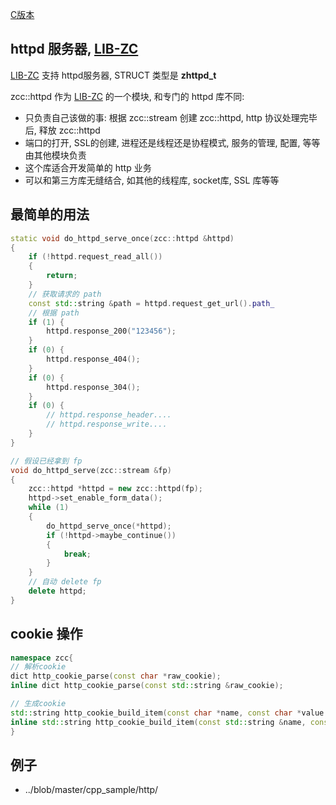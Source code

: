 
[C版本](./httpd.md)

## httpd 服务器, [LIB-ZC](./README.md)

[LIB-ZC](./README.md) 支持 httpd服务器, STRUCT 类型是 **zhttpd_t**

zcc::httpd 作为 [LIB-ZC](./README.md) 的一个模块, 和专门的 httpd 库不同:

* 只负责自己该做的事: 根据 zcc::stream 创建 zcc::httpd, http 协议处理完毕后, 释放 zcc::httpd
* 端口的打开, SSL的创建, 进程还是线程还是协程模式, 服务的管理, 配置, 等等由其他模块负责
* 这个库适合开发简单的 http 业务
* 可以和第三方库无缝结合, 如其他的线程库, socket库, SSL 库等等

## 最简单的用法

```c++
static void do_httpd_serve_once(zcc::httpd &httpd)
{
    if (!httpd.request_read_all())
    {
        return;
    }
    // 获取请求的 path
    const std::string &path = httpd.request_get_url().path_
    // 根据 path
    if (1) {
        httpd.response_200("123456");
    }
    if (0) {
        httpd.response_404();
    }
    if (0) {
        httpd.response_304();
    }
    if (0) {
        // httpd.response_header....
        // httpd.response_write....
    }
}

// 假设已经拿到 fp
void do_httpd_serve(zcc::stream &fp)
{
    zcc::httpd *httpd = new zcc::httpd(fp);
    httpd->set_enable_form_data();
    while (1)
    {
        do_httpd_serve_once(*httpd);
        if (!httpd->maybe_continue())
        {
            break;
        }
    }
    // 自动 delete fp
    delete httpd;
}
```

## cookie 操作

```c++
namespace zcc{
// 解析cookie
dict http_cookie_parse(const char *raw_cookie);
inline dict http_cookie_parse(const std::string &raw_cookie);

// 生成cookie
std::string http_cookie_build_item(const char *name, const char *value = nullptr, int64_t expires = 0, const char *path = nullptr, const char *domain = nullptr, bool secure = false, bool httponly = false);
inline std::string http_cookie_build_item(const std::string &name, const std::string &value, int64_t expires, std::string &path, std::string &domain, bool secure, bool httponly);
}
```


## 例子

* ../blob/master/cpp_sample/http/

